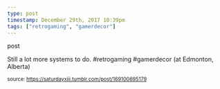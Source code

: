 ```yaml
---
type: post
timestamp: December 29th, 2017 10:39pm
tags: ["retrogaming", "gamerdecor"]
---
```

post
<a href="https://www.instagram.com/p/BdUKGd2HGCi/ "></a>
                                                                                          
Still a lot more systems to do. #retrogaming #gamerdecor  (at Edmonton, Alberta)
 
                                    
                
                
                
                
                                
<small>source: https://saturdayxiii.tumblr.com/post/169100695179</small>